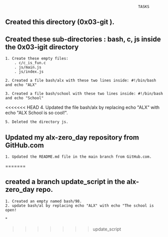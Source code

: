                                                                TASKS

## Created this directory (0x03-git ).

## Created these sub-directories : bash, c, js inside the 0x03-igit directory
	
	1. Create these empty files:
		. c/c_is_fun.c
		. js/main.js
		. js/index.js

	2. Created a file bash/alx with these two lines inside: #!/bin/bash and echo "ALX"

	3. Created a file bash/school with these two lines inside: #!/bin/bash and echo "School"
<<<<<<< HEAD
	4. Updated the file bash/alx by replacing echo "ALX" with echo "ALX School is so cool!".
	
	5. Deleted the directory js.
	
## Updated my alx-zero_day repository from GitHub.com

	1. Updated the README.md file in the main branch from GitHub.com.
=======

## created a branch update_script in the alx-zero_day repo.

	1. Created an empty named bash/98.
	2. update bash/al by replacing echo "ALX" with echo "The school is open!
" 
>>>>>>> update_script
